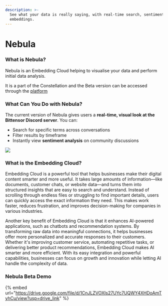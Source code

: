 ```yaml
---
description: >-
  See what your data is really saying, with real-time search, sentiment, and
  embeddings.
---
```


# Nebula

### What is Nebula?

Nebula is an Embedding Cloud helping to visualise your data and perform initial data analysis.

It is a part of the Constellation and the Beta version can be accessed through the [platform](https://nebula.macrocosmos.ai/)

### What Can You Do with Nebula?

The current version of Nebula gives users a **real-time, visual look at the Bittensor Discord server**. You can:

* Search for specific terms across conversations
* Filter results by timeframe
* Instantly view **sentiment analysis** on community discussions

![](https://lh7-rt.googleusercontent.com/slidesz/AGV_vUcwm2QqNxBJ273rD3aEOn0_0yh6jc-GV7zzltK0f0G1sKWX9cQJJTCcmvfuvUhFx78mSU0s_WcEYqr6JpSrSRZG7blWB0Cj9U9hYcLoZac2IMZsKXjvLDlnWC1OS9EXTTwtA4AXyQ=s2048?key=4TvgYRVhn-xzDIU0GU72ROkL)



### What is the Embedding Cloud?

Embedding Cloud is a powerful tool that helps businesses make their digital content smarter and more useful. It takes large amounts of information—like documents, customer chats, or website data—and turns them into structured insights that are easy to search and understand. Instead of scrolling through endless files or struggling to find important details, users can quickly access the exact information they need. This makes work faster, reduces frustration, and improves decision-making for companies in various industries.

Another key benefit of Embedding Cloud is that it enhances AI-powered applications, such as chatbots and recommendation systems. By transforming raw data into meaningful connections, it helps businesses offer more personalized and accurate responses to their customers. Whether it's improving customer service, automating repetitive tasks, or delivering better product recommendations, Embedding Cloud makes AI smarter and more efficient. With its easy integration and powerful capabilities, businesses can focus on growth and innovation while letting AI handle the complexity of data.



### Nebula Beta  Demo

{% embed url="https://drive.google.com/file/d/1CnJLZVOXIs27UYc7UQWY4XHDoAmTyhCu/view?usp=drive_link" %}

